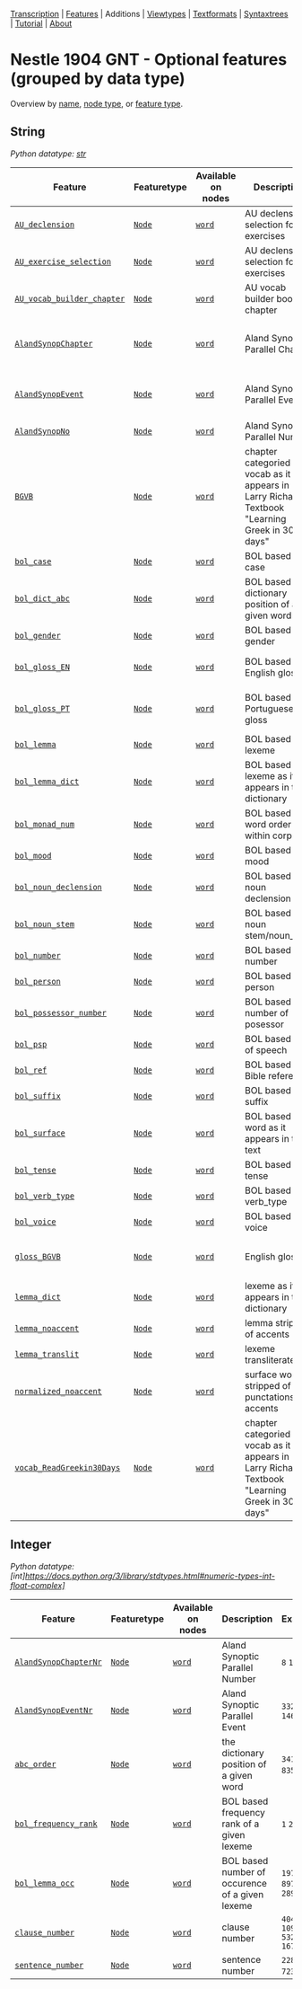 <a name="start"></a>
<div class="hidden-content"><a href="../transcription.md">Transcription</a> | <a href="../features/README.md#start">Features</a> | Additions | <a href="../viewtypes.md#start">Viewtypes</a> | <a href="../textformats.md#start">Textformats</a> |  <a href="../syntaxtrees.md#start">Syntaxtrees</a> | <a href="../tutorial/README.md#start">Tutorial</a>  | <a href="../about.md#start">About</a></div>

# Nestle 1904 GNT - Optional features (grouped by data type)
Overview by [name](featuresbyname.md#start), [node type](featuresbynodetype.md#start), or [feature type](featuresbytype.md#start).

## String

*Python datatype: [str](https://docs.python.org/3/library/stdtypes.html#text-sequence-type-str)*

Feature|Featuretype|Available on nodes|Description|Examples
---|---|---|---|---
[`AU_declension`](AU_declension.md#start)|[`Node`](featuresbytype.md#node)|[`word`](featuresbynodetype.md#word) |AU declension selection for exercises|<span>` `</span> `2nd` `3rd` `1st`
[`AU_exercise_selection`](AU_exercise_selection.md#start)|[`Node`](featuresbytype.md#node)|[`word`](featuresbynodetype.md#word) |AU declension selection for exercises|<span>` `</span> `NTST551_no1`
[`AU_vocab_builder_chapter`](AU_vocab_builder_chapter.md#start)|[`Node`](featuresbytype.md#node)|[`word`](featuresbynodetype.md#word) |AU vocab builder booklet chapter|`1a` `1b` `absent` `1c`
[`AlandSynopChapter`](AlandSynopChapter.md#start)|[`Node`](featuresbytype.md#node)|[`word`](featuresbynodetype.md#word) |Aland Synoptic Parallel Chapter|<span>` `</span> `Jesus’ Ministry in Galilee Continued` `The Passion Narrative` `Last Journey to Jerusalem (According to Luke)`
[`AlandSynopEvent`](AlandSynopEvent.md#start)|[`Node`](featuresbytype.md#node)|[`word`](featuresbynodetype.md#word) |Aland Synoptic Parallel Event|<span>` `</span> `Jesus before the Sanhedrin (Peter’s Denial)` `The Healing at the Pool` `Jairus’ Daughter and the Woman with a Hemorrhage`
[`AlandSynopNo`](AlandSynopNo.md#start)|[`Node`](featuresbytype.md#node)|[`word`](featuresbynodetype.md#word) |Aland Synoptic Parallel Number|<span>` `</span> `8` `16` `10`
[`BGVB`](BGVB.md#start)|[`Node`](featuresbytype.md#node)|[`word`](featuresbynodetype.md#word) |chapter categoried vocab as it appears in Larry Richards Textbook "Learning Greek in 30 days"|`1a` `1b` `0` `1c`
[`bol_case`](bol_case.md#start)|[`Node`](featuresbytype.md#node)|[`word`](featuresbynodetype.md#word) |BOL based case|<span>` `</span> `nominative` `accusative` `genitive`
[`bol_dict_abc`](bol_dict_abc.md#start)|[`Node`](featuresbytype.md#node)|[`word`](featuresbynodetype.md#word) |BOL based dictionary position of a given word|`3438` `2506` `839` `4603`
[`bol_gender`](bol_gender.md#start)|[`Node`](featuresbytype.md#node)|[`word`](featuresbynodetype.md#word) |BOL based gender|<span>` `</span> `masculine` `feminine` `neuter`
[`bol_gloss_EN`](bol_gloss_EN.md#start)|[`Node`](featuresbytype.md#node)|[`word`](featuresbynodetype.md#word) |BOL based English gloss|`the` `and, even, also, namely` `he, she, it, they, them, same` `you`
[`bol_gloss_PT`](bol_gloss_PT.md#start)|[`Node`](featuresbytype.md#node)|[`word`](featuresbynodetype.md#word) |BOL based Portuguese gloss|`a, o, as, os` `e, até mesmo, também, nomeadamente` `ele, ela, eles, elas, mesmo, mesma` `tu`
[`bol_lemma`](bol_lemma.md#start)|[`Node`](featuresbytype.md#node)|[`word`](featuresbynodetype.md#word) |BOL based lexeme|`ὁ` `καί` `αὐτός` `σύ`
[`bol_lemma_dict`](bol_lemma_dict.md#start)|[`Node`](featuresbytype.md#node)|[`word`](featuresbynodetype.md#word) |BOL based lexeme as it appears in the dictionary|`ὁ, ἡ, τό` `καί` `αὐτός, -ή, -ό` `σύ`
[`bol_monad_num`](bol_monad_num.md#start)|[`Node`](featuresbytype.md#node)|[`word`](featuresbynodetype.md#word) |BOL based word order within corpus|`1` `10` `100` `1000`
[`bol_mood`](bol_mood.md#start)|[`Node`](featuresbytype.md#node)|[`word`](featuresbynodetype.md#word) |BOL based mood|<span>` `</span> `indicative` `participle` `infinitive`
[`bol_noun_declension`](bol_noun_declension.md#start)|[`Node`](featuresbytype.md#node)|[`word`](featuresbynodetype.md#word) |BOL based noun declension|<span>` `</span> `second_d` `third_d` `first_alpha_macron`
[`bol_noun_stem`](bol_noun_stem.md#start)|[`Node`](featuresbytype.md#node)|[`word`](featuresbynodetype.md#word) |BOL based noun stem/noun_type|<span>` `</span> `omicron` `alpha` `tau`
[`bol_number`](bol_number.md#start)|[`Node`](featuresbytype.md#node)|[`word`](featuresbynodetype.md#word) |BOL based number|`singular` <span>` `</span> `plural`
[`bol_person`](bol_person.md#start)|[`Node`](featuresbytype.md#node)|[`word`](featuresbynodetype.md#word) |BOL based person|<span>` `</span> `third_person` `second_person` `first_person`
[`bol_possessor_number`](bol_possessor_number.md#start)|[`Node`](featuresbytype.md#node)|[`word`](featuresbynodetype.md#word) |BOL based number of posessor|<span>` `</span> `singular` `plural`
[`bol_psp`](bol_psp.md#start)|[`Node`](featuresbytype.md#node)|[`word`](featuresbynodetype.md#word) |BOL based part of speech|`noun` `verb` `prep` `art`
[`bol_ref`](bol_ref.md#start)|[`Node`](featuresbytype.md#node)|[`word`](featuresbynodetype.md#word) |BOL based Bible reference|`Rev 20:4` `Rev 3:12` `Rev 5:13` `Rev 9:20`
[`bol_suffix`](bol_suffix.md#start)|[`Node`](featuresbytype.md#node)|[`word`](featuresbynodetype.md#word) |BOL based suffix|<span>` `</span> `negative` `comparative` `superlative`
[`bol_surface`](bol_surface.md#start)|[`Node`](featuresbytype.md#node)|[`word`](featuresbynodetype.md#word) |BOL based word as it appears in the text|`καὶ` `ὁ` `ἐν` `δὲ`
[`bol_tense`](bol_tense.md#start)|[`Node`](featuresbytype.md#node)|[`word`](featuresbynodetype.md#word) |BOL based tense|<span>` `</span> `present` `aorist` `second_aorist`
[`bol_verb_type`](bol_verb_type.md#start)|[`Node`](featuresbytype.md#node)|[`word`](featuresbynodetype.md#word) |BOL based verb_type|<span>` `</span> `epsilon` `irregular` `gamma`
[`bol_voice`](bol_voice.md#start)|[`Node`](featuresbytype.md#node)|[`word`](featuresbynodetype.md#word) |BOL based voice|<span>` `</span> `active` `middle_or_passive` `middle_or_passive_deponent`
[`gloss_BGVB`](gloss_BGVB.md#start)|[`Node`](featuresbytype.md#node)|[`word`](featuresbynodetype.md#word) |English gloss|`the` `and, also, likewise` `he, she, it, himself, herself, itself; even, very; same` `you`
[`lemma_dict`](lemma_dict.md#start)|[`Node`](featuresbytype.md#node)|[`word`](featuresbynodetype.md#word) |lexeme as it appears in the dictionary|`ὁ, ἡ, τό` `καί` `αὐτός, -ή, -ό` `σύ`
[`lemma_noaccent`](lemma_noaccent.md#start)|[`Node`](featuresbytype.md#node)|[`word`](featuresbynodetype.md#word) |lemma stripped of accents|`ο` `και` `αυτος` `συ`
[`lemma_translit`](lemma_translit.md#start)|[`Node`](featuresbytype.md#node)|[`word`](featuresbynodetype.md#word) |lexeme transliterated|`o` `kai` `autos` `su`
[`normalized_noaccent`](normalized_noaccent.md#start)|[`Node`](featuresbytype.md#node)|[`word`](featuresbynodetype.md#word) |surface word stripped of punctations and accents|`και` `ο` `δε` `εν`
[`vocab_ReadGreekin30Days`](vocab_ReadGreekin30Days.md#start)|[`Node`](featuresbytype.md#node)|[`word`](featuresbynodetype.md#word) |chapter categoried vocab as it appears in Larry Richards Textbook "Learning Greek in 30 days"|`3a` <span>` `</span> `3b` `4b`

## Integer

*Python datatype: [int]https://docs.python.org/3/library/stdtypes.html#numeric-types-int-float-complex]*

Feature|Featuretype|Available on nodes|Description|Examples
---|---|---|---|---
[`AlandSynopChapterNr`](AlandSynopChapterNr.md#start)|[`Node`](featuresbytype.md#node)|[`word`](featuresbynodetype.md#word) |Aland Synoptic Parallel Number|`8` `16` `10` `13`
[`AlandSynopEventNr`](AlandSynopEventNr.md#start)|[`Node`](featuresbytype.md#node)|[`word`](featuresbynodetype.md#word) |Aland Synoptic Parallel Event|`332` `141` `95` `146`
[`abc_order`](abc_order.md#start)|[`Node`](featuresbytype.md#node)|[`word`](featuresbynodetype.md#word) |the dictionary position of a given word|`3418` `2493` `835` `4575`
[`bol_frequency_rank`](bol_frequency_rank.md#start)|[`Node`](featuresbytype.md#node)|[`word`](featuresbynodetype.md#word) |BOL based frequency rank of a given lexeme|`1` `2` `3` `4`
[`bol_lemma_occ`](bol_lemma_occ.md#start)|[`Node`](featuresbytype.md#node)|[`word`](featuresbynodetype.md#word) |BOL based number of occurence of a given lexeme|`19783` `8978` `5550` `2892`
[`clause_number`](clause_number.md#start)|[`Node`](featuresbytype.md#node)|[`word`](featuresbynodetype.md#word) |clause number|`4040` `10990` `5327` `16796`
[`sentence_number`](sentence_number.md#start)|[`Node`](featuresbytype.md#node)|[`word`](featuresbynodetype.md#word) |sentence number|`2288` `7536` `7232` `7229`


